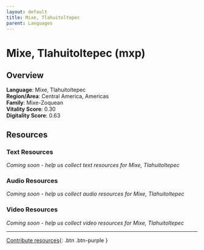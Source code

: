 ```yaml
---
layout: default
title: Mixe, Tlahuitoltepec
parent: Languages
---
```


# Mixe, Tlahuitoltepec (mxp)

## Overview

**Language**: Mixe, Tlahuitoltepec  
**Region/Area**: Central America, Americas  
**Family**: Mixe-Zoquean  
**Vitality Score**: 0.30  
**Digitality Score**: 0.63  

## Resources

### Text Resources
*Coming soon - help us collect text resources for Mixe, Tlahuitoltepec*

### Audio Resources
*Coming soon - help us collect audio resources for Mixe, Tlahuitoltepec*

### Video Resources
*Coming soon - help us collect video resources for Mixe, Tlahuitoltepec*

---

[Contribute resources](https://fairtrain.github.io/){: .btn .btn-purple }
